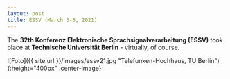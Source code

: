 ```yaml
---
layout: post
title: ESSV (March 3-5, 2021)
---
```


The <strong>32th Konferenz Elektronische Sprachsignalverarbeitung (ESSV)</strong> took place at <strong>Technische Universität Berlin</strong> - virtually, of course.


![Foto]({{ site.url }}/images/essv21.jpg "Telefunken-Hochhaus, TU Berlin"){:height="400px" .center-image}
